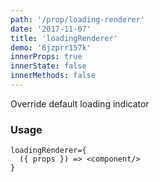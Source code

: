 ```yaml
---
path: '/prop/loading-renderer'
date: '2017-11-07'
title: 'loadingRenderer'
demo: '6jzprr157k'
innerProps: true
innerState: false
innerMethods: false
---
```


Override default loading indicator

### Usage

```
loadingRenderer={
  ({ props }) => <component/>
}
```
